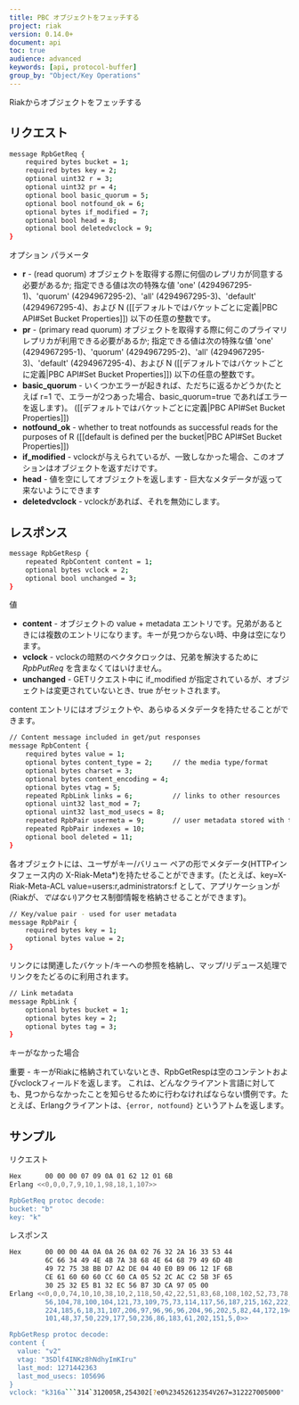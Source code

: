 ```yaml
---
title: PBC オブジェクトをフェッチする
project: riak
version: 0.14.0+
document: api
toc: true
audience: advanced
keywords: [api, protocol-buffer]
group_by: "Object/Key Operations"
---
```


Riakからオブジェクトをフェッチする

## リクエスト


```bash
message RpbGetReq {
    required bytes bucket = 1;
    required bytes key = 2;
    optional uint32 r = 3;
    optional uint32 pr = 4;
    optional bool basic_quorum = 5;
    optional bool notfound_ok = 6;
    optional bytes if_modified = 7;
    optional bool head = 8;
    optional bool deletedvclock = 9;
}
```


オプション パラメータ

* **r** - (read quorum) オブジェクトを取得する際に何個のレプリカが同意する必要があるか; 指定できる値は次の特殊な値 'one' (4294967295-1)、'quorum' (4294967295-2)、'all' (4294967295-3)、'default' (4294967295-4)、および N ([[デフォルトではバケットごとに定義|PBC API#Set Bucket Properties]]) 以下の任意の整数です。
* **pr** - (primary read quorum) オブジェクトを取得する際に何このプライマリ レプリカが利用できる必要があるか; 指定できる値は次の特殊な値 'one' (4294967295-1)、'quorum' (4294967295-2)、'all' (4294967295-3)、'default' (4294967295-4)、および N ([[デフォルトではバケットごとに定義|PBC API#Set Bucket Properties]]) 以下の任意の整数です。
* **basic_quorum** - いくつかエラーが起きれば、ただちに返るかどうか(たとえば r=1 で、エラーが2つあった場合、basic_quorum=true であればエラーを返します)。
([[デフォルトではバケットごとに定義|PBC API#Set Bucket Properties]])
* **notfound_ok** - whether to treat notfounds as successful reads for the
purposes of R ([[default is defined per the bucket|PBC API#Set Bucket
Properties]])
* **if_modified** - vclockが与えられているが、一致しなかった場合、このオプションはオブジェクトを返すだけです。
* **head** - 値を空にしてオブジェクトを返します - 巨大なメタデータが返って来ないようにできます
* **deletedvclock** - vclockがあれば、それを無効にします。

## レスポンス


```bash
message RpbGetResp {
    repeated RpbContent content = 1;
    optional bytes vclock = 2;
    optional bool unchanged = 3;
}
```


値

* **content** - オブジェクトの value + metadata エントリです。兄弟があるときには複数のエントリになります。キーが見つからない時、中身は空になります。
* **vclock** - vclockの暗黙のベクタクロックは、兄弟を解決するために *RpbPutReq* を含まなくてはいけません。
* **unchanged** - GETリクエスト中に if_modified が指定されているが、オブジェクトは変更されていないとき、true がセットされます。

content エントリにはオブジェクトや、あらゆるメタデータを持たせることができます。


```bash
// Content message included in get/put responses
message RpbContent {
    required bytes value = 1;
    optional bytes content_type = 2;     // the media type/format
    optional bytes charset = 3;
    optional bytes content_encoding = 4;
    optional bytes vtag = 5;
    repeated RpbLink links = 6;          // links to other resources
    optional uint32 last_mod = 7;
    optional uint32 last_mod_usecs = 8;
    repeated RpbPair usermeta = 9;       // user metadata stored with the object
    repeated RpbPair indexes = 10;
    optional bool deleted = 11;
}
```


各オブジェクトには、ユーザがキー/バリュー ペアの形でメタデータ(HTTPインタフェース内の X-Riak-Meta\*)を持たせることができます。(たとえば、key=X-Riak-Meta-ACL value=users:r,administrators:f として、アプリケーションが(Riakが、*ではない*)アクセス制御情報を格納させることができます)。


```bash
// Key/value pair - used for user metadata
message RpbPair {
    required bytes key = 1;
    optional bytes value = 2;
}
```


リンクには関連したバケット/キーへの参照を格納し、マップ/リデュース処理でリンクをたどるのに利用されます。


```bash
// Link metadata
message RpbLink {
    optional bytes bucket = 1;
    optional bytes key = 2;
    optional bytes tag = 3;
}
```



<div class="note"><div class="title">キーがなかった場合</div>
<p>重要 - キーがRiakに格納されていないとき、RpbGetRespは空のコンテントおよびvclockフィールドを返します。
これは、どんなクライアント言語に対しても、見つからなかったことを知らせるために行わなければならない慣例です。たとえば、Erlangクライアントは、<code>{error, notfound}</code> というアトムを返します。</p>
</div>


## サンプル

リクエスト

```bash
Hex      00 00 00 07 09 0A 01 62 12 01 6B
Erlang <<0,0,0,7,9,10,1,98,18,1,107>>

RpbGetReq protoc decode:
bucket: "b"
key: "k"
```


レスポンス

```bash
Hex      00 00 00 4A 0A 0A 26 0A 02 76 32 2A 16 33 53 44
         6C 66 34 49 4E 4B 7A 38 68 4E 64 68 79 49 6D 4B
         49 72 75 38 BB D7 A2 DE 04 40 E0 B9 06 12 1F 6B
         CE 61 60 60 60 CC 60 CA 05 52 2C AC C2 5B 3F 65
         30 25 32 E5 B1 32 EC 56 B7 3D CA 97 05 00
Erlang <<0,0,0,74,10,10,38,10,2,118,50,42,22,51,83,68,108,102,52,73,78,75,122,
         56,104,78,100,104,121,73,109,75,73,114,117,56,187,215,162,222,4,64,
         224,185,6,18,31,107,206,97,96,96,96,204,96,202,5,82,44,172,194,91,63,
         101,48,37,50,229,177,50,236,86,183,61,202,151,5,0>>

RpbGetResp protoc decode:
content {
  value: "v2"
  vtag: "3SDlf4INKz8hNdhyImKIru"
  last_mod: 1271442363
  last_mod_usecs: 105696
}
vclock: "k316a```314`312005R,254302[?e0%23452612354V267=312227005000"
```
